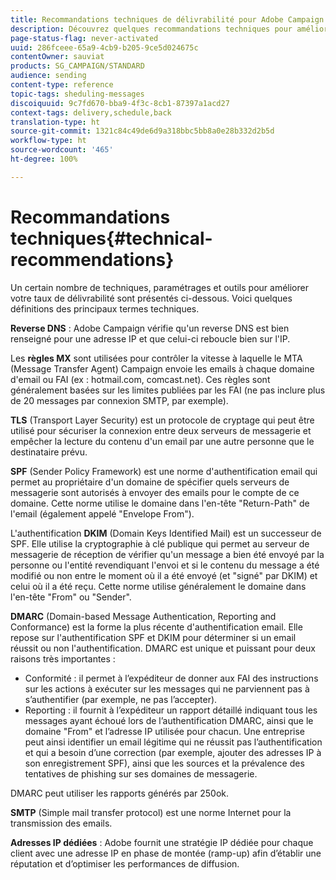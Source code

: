 ```yaml
---
title: Recommandations techniques de délivrabilité pour Adobe Campaign Standard
description: Découvrez quelques recommandations techniques pour améliorer la délivrabilité avec Adobe Campaign Standard.
page-status-flag: never-activated
uuid: 286fceee-65a9-4cb9-b205-9ce5d024675c
contentOwner: sauviat
products: SG_CAMPAIGN/STANDARD
audience: sending
content-type: reference
topic-tags: sheduling-messages
discoiquuid: 9c7fd670-bba9-4f3c-8cb1-87397a1acd27
context-tags: delivery,schedule,back
translation-type: ht
source-git-commit: 1321c84c49de6d9a318bbc5bb8a0e28b332d2b5d
workflow-type: ht
source-wordcount: '465'
ht-degree: 100%

---
```



# Recommandations techniques{#technical-recommendations}

Un certain nombre de techniques, paramétrages et outils pour améliorer votre taux de délivrabilité sont présentés ci-dessous. Voici quelques définitions des principaux termes techniques.

**Reverse DNS** : Adobe Campaign vérifie qu&#39;un reverse DNS est bien renseigné pour une adresse IP et que celui-ci reboucle bien sur l&#39;IP.

Les **règles MX** sont utilisées pour contrôler la vitesse à laquelle le MTA (Message Transfer Agent) Campaign envoie les emails à chaque domaine d&#39;email ou FAI (ex : hotmail.com, comcast.net). Ces règles sont généralement basées sur les limites publiées par les FAI (ne pas inclure plus de 20 messages par connexion SMTP, par exemple).

**TLS** (Transport Layer Security) est un protocole de cryptage qui peut être utilisé pour sécuriser la connexion entre deux serveurs de messagerie et empêcher la lecture du contenu d&#39;un email par une autre personne que le destinataire prévu.

**SPF** (Sender Policy Framework) est une norme d&#39;authentification email qui permet au propriétaire d&#39;un domaine de spécifier quels serveurs de messagerie sont autorisés à envoyer des emails pour le compte de ce domaine. Cette norme utilise le domaine dans l&#39;en-tête &quot;Return-Path&quot; de l&#39;email (également appelé &quot;Envelope From&quot;).

L&#39;authentification **DKIM** (Domain Keys Identified Mail) est un successeur de SPF. Elle utilise la cryptographie à clé publique qui permet au serveur de messagerie de réception de vérifier qu&#39;un message a bien été envoyé par la personne ou l&#39;entité revendiquant l&#39;envoi et si le contenu du message a été modifié ou non entre le moment où il a été envoyé (et &quot;signé&quot; par DKIM) et celui où il a été reçu. Cette norme utilise généralement le domaine dans l&#39;en-tête &quot;From&quot; ou &quot;Sender&quot;.

**DMARC** (Domain-based Message Authentication, Reporting and Conformance) est la forme la plus récente d&#39;authentification email. Elle repose sur l&#39;authentification SPF et DKIM pour déterminer si un email réussit ou non l&#39;authentification. DMARC est unique et puissant pour deux raisons très importantes :
* Conformité : il permet à l’expéditeur de donner aux FAI des instructions sur les actions à exécuter sur les messages qui ne parviennent pas à s’authentifier (par exemple, ne pas l’accepter).
* Reporting : il fournit à l’expéditeur un rapport détaillé indiquant tous les messages ayant échoué lors de l’authentification DMARC, ainsi que le domaine &quot;From&quot; et l’adresse IP utilisée pour chacun. Une entreprise peut ainsi identifier un email légitime qui ne réussit pas l’authentification et qui a besoin d’une correction (par exemple, ajouter des adresses IP à son enregistrement SPF), ainsi que les sources et la prévalence des tentatives de phishing sur ses domaines de messagerie.

DMARC peut utiliser les rapports générés par 250ok.

**SMTP** (Simple mail transfer protocol) est une norme Internet pour la transmission des emails.

**Adresses IP dédiées** : Adobe fournit une stratégie IP dédiée pour chaque client avec une adresse IP en phase de montée (ramp-up) afin d’établir une réputation et d’optimiser les performances de diffusion.
